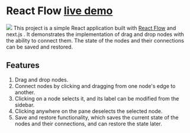 # React Flow [live demo](https://chatbot-flow-builder.vercel.app/)

![](https://github.com/sidx8/Chatbot-flow-builder/blob/main/public/demo.gif)
This project is a simple React application built with [React Flow](https://reactflow.dev/) and next.js . It demonstrates the implementation of drag and drop nodes with the ability to connect them. The state of the nodes and their connections can be saved and restored.

## Features

1. Drag and drop nodes.
2. Connect nodes by clicking and dragging from one node's edge to another.
3. Clicking on a node selects it, and its label can be modified from the sidebar.
4. Clicking anywhere on the pane deselects the selected node.
5. Save and restore functionality, which saves the current state of the nodes and their connections, and can restore the state later.
